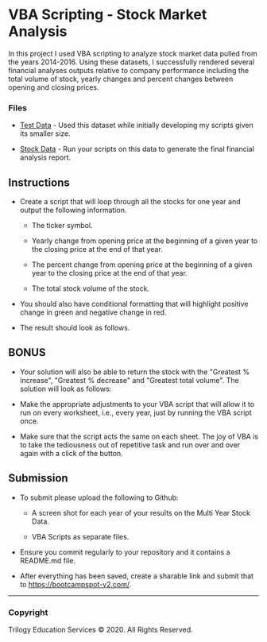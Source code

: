 # VBA Scripting - Stock Market Analysis

In this project I used VBA scripting to analyze stock market data pulled from the years 2014-2016. Using these datasets, I successfully rendered several financial analyses outputs relative to company performance including the total volume of stock, yearly changes and percent changes between opening and closing prices.


### Files

* [Test Data](Resources/alphabetical_testing.xlsx) - Used this dataset while initially developing my scripts given its smaller size.

* [Stock Data](Resources/Multiple_year_stock_data.xlsx) - Run your scripts on this data to generate the final financial analysis report.

## Instructions

* Create a script that will loop through all the stocks for one year and output the following information.

  * The ticker symbol.

  * Yearly change from opening price at the beginning of a given year to the closing price at the end of that year.

  * The percent change from opening price at the beginning of a given year to the closing price at the end of that year.

  * The total stock volume of the stock.

* You should also have conditional formatting that will highlight positive change in green and negative change in red.

* The result should look as follows.


## BONUS

* Your solution will also be able to return the stock with the "Greatest % increase", "Greatest % decrease" and "Greatest total volume". The solution will look as follows:


* Make the appropriate adjustments to your VBA script that will allow it to run on every worksheet, i.e., every year, just by running the VBA script once.

* Make sure that the script acts the same on each sheet. The joy of VBA is to take the tediousness out of repetitive task and run over and over again with a click of the button.

## Submission

* To submit please upload the following to Github:

  * A screen shot for each year of your results on the Multi Year Stock Data.

  * VBA Scripts as separate files.

* Ensure you commit regularly to your repository and it contains a README.md file.

* After everything has been saved, create a sharable link and submit that to <https://bootcampspot-v2.com/>.

- - -

### Copyright

Trilogy Education Services © 2020. All Rights Reserved.
